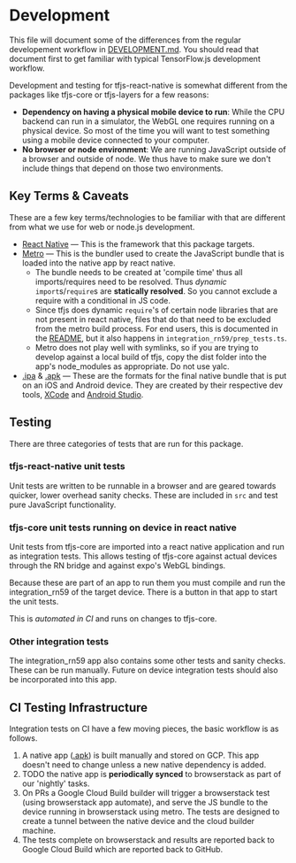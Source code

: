 # Development

This file will document some of the differences from the regular developement workflow in [DEVELOPMENT.md](../DEVELOPMENT.md). You should read that document first to get familiar with typical TensorFlow.js development workflow.

Development and testing for tfjs-react-native is somewhat different from the packages like tfjs-core or tfjs-layers for a few reasons:
- __Dependency on having a physical mobile device to run__: While the CPU backend can run in a simulator, the WebGL one requires running on a physical device. So most of the time you will want to test something using a mobile device connected to your computer.
- __No browser or node environment__: We are running JavaScript outside of a browser and outside of node. We thus have to make sure we don't include things that depend on those two environments.


## Key Terms & Caveats

These are a few key terms/technologies to be familiar with that are different from what we use for web or node.js development.

- [React Native](https://facebook.github.io/react-native/) — This is the framework that this package targets.
- [Metro](https://facebook.github.io/metro/) — This is the bundler used to create the JavaScript bundle that is loaded into the native app by react native.
  - The bundle needs to be created at 'compile time' thus all imports/requires need to be resolved. Thus _dynamic_ `import`s/`require`s are __statically resolved__. So you cannot exclude a require with a conditional in JS code.
  - Since tfjs does dynamic `require`'s of certain node libraries that are not present in react native, files that do that need to be excluded from the metro build process. For end users, this is documented in the [README](../README.md), but it also happens in `integration_rn59/prep_tests.ts`.
  - Metro does not play well with symlinks, so if you are trying to develop against a local build of tfjs, copy the dist folder into the app's node_modules as appropriate. Do not use yalc.
- [.ipa](https://en.wikipedia.org/wiki/.ipa) & [.apk](https://en.wikipedia.org/wiki/Android_application_package) — These are the formats for the final native bundle that is put on an iOS and Android device. They are created by their respective dev tools, [XCode](https://developer.apple.com/xcode/) and [Android Studio](https://developer.android.com/studio).

## Testing

There are three categories of tests that are run for this package.

### tfjs-react-native unit tests

Unit tests are written to be runnable in a browser and are geared towards quicker, lower overhead sanity checks. These are included in `src` and test pure JavaScript functionality.

### tfjs-core unit tests running on device in react native

Unit tests from tfjs-core are imported into a react native application and run as integration tests. This allows testing of tfjs-core against actual devices through the RN bridge and against expo's WebGL bindings.

Because these are part of an app to run them you must compile and run the integration_rn59 of the target device. There is a button in that app to start the unit tests.

This is _automated in CI_ and runs on changes to tfjs-core.

### Other integration tests

The integration_rn59 app also contains some other tests and sanity checks. These can be run manually. Future on device integration tests should also be incorporated into this app.

## CI Testing Infrastructure

Integration tests on CI have a few moving pieces, the basic workflow is as follows.

1. A native app ([.apk](https://storage.googleapis.com/tfjs-rn/integration-tests/app-debug.apk)) is built manually and stored on GCP. This app doesn't need to change unless a new native dependency is added.
2. TODO the native app is __periodically synced__ to browserstack as part of our 'nightly' tasks.
3. On PRs a Google Cloud Build builder will trigger a browserstack test (using browserstack app automate), and serve the JS bundle to the device running in browserstack using metro. The tests are designed to create a tunnel between the native device and the cloud builder machine.
4. The tests complete on browserstack and results are reported back to Google Cloud Build which are reported back to GitHub.
